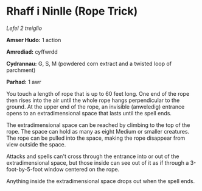 # Rhaff i Ninlle (Rope Trick)

*Lefel 2 treiglio*

**Amser Hudo:** 1 action

**Amrediad:** cyffwrdd

**Cydrannau:** G, S, M (powdered corn extract and a twisted loop of parchment)

**Parhad:** 1 awr

You touch a length of rope that is up to 60 feet long. One end of the rope then rises into the air until the whole rope hangs perpendicular to the ground. At the upper end of the rope, an invisible (anweledig) entrance opens to an extradimensional space that lasts until the spell ends.

The extradimensional space can be reached by climbing to the top of the rope. The space can hold as many as eight Medium or smaller creatures. The rope can be pulled into the space, making the rope disappear from view outside the space.

Attacks and spells can't cross through the entrance into or out of the extradimensional space, but those inside can see out of it as if through a 3-foot-by-5-foot window centered on the rope.

Anything inside the extradimensional space drops out when the spell ends.